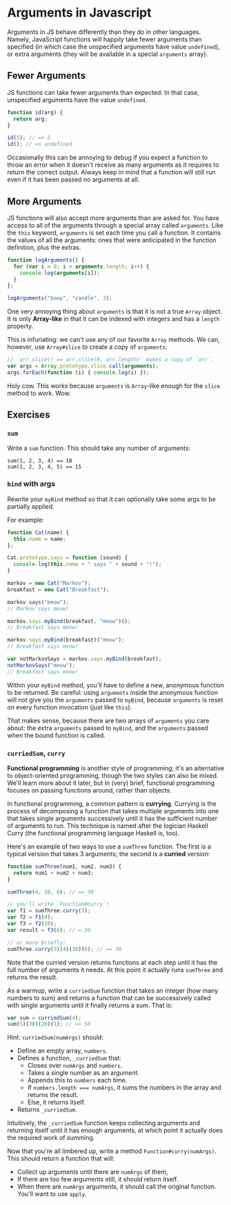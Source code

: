 # Arguments in Javascript

Arguments in JS behave differently than they do in other languages.
Namely, JavaScript functions will happily take fewer arguments than
specified (in which case the unspecified arguments have value
`undefined`), or extra arguments (they will be available in a special
`arguments` array).

## Fewer Arguments

JS functions can take fewer arguments than expected. In that
case, unspecified arguments have the value `undefined`.

```javascript
function id(arg) {
  return arg;
}

id(5); // => 5
id(); // => undefined
```

Occasionally this can be annoying to debug if you expect a function to
throw an error when it doesn't receive as many arguments as it
requires to return the correct output. Always keep in mind that a
function will still run even if it has been passed no arguments at
all.

## More Arguments

JS functions will also accept more arguments than are asked for. You
have access to all of the arguments through a special array called
`arguments`. Like the `this` keyword, `arguments` is set each time you
call a function. It contains the values of all the arguments: ones
that were anticipated in the function definition, plus the extras.

```javascript
function logArguments() {
  for (var i = 0; i < arguments.length; i++) {
    console.log(arguments[i]);
  }
};

logArguments("boop", "candle", 3);
```

One very annoying thing about `arguments` is that it is not a true
`Array` object. It is only **Array-like** in that it can be indexed
with integers and has a `length` property.

This is infuriating: we can't use any of our favorite
`Array` methods. We can, however, use `Array#slice` to create a copy
of `arguments`:

```javascript
// `arr.slice() == arr.slice(0, arr.length)` makes a copy of `arr`.
var args = Array.prototype.slice.call(arguments);
args.forEach(function (i) { console.log(i) });
```

Holy cow. This works because `arguments` is `Array`-like enough for
the `slice` method to work. Wow.

## Exercises

### `sum`

Write a `sum` function. This should take any number of arguments:

    sum(1, 2, 3, 4) == 10
    sum(1, 2, 3, 4, 5) == 15

### `bind` with args

Rewrite your `myBind` method so that it can optionally take some args
to be partially applied.

For example:

```javascript
function Cat(name) {
  this.name = name;
};

Cat.prototype.says = function (sound) {
  console.log(this.name + " says " + sound + "!");
}

markov = new Cat("Markov");
breakfast = new Cat("Breakfast");

markov.says("meow");
// Markov says meow!

markov.says.myBind(breakfast, "meow")();
// Breakfast says meow!

markov.says.myBind(breakfast)("meow");
// Breakfast says meow!

var notMarkovSays = markov.says.myBind(breakfast);
notMarkovSays("meow");
// Breakfast says meow!
```

Within your `myBind` method, you'll have to define a new, anonymous
function to be returned. Be careful: using `arguments` inside the
anonymous function will not give you the `arguments` passed to
`myBind`, because `arguments` is reset on every function invocation
(just like `this`).

That makes sense, because there are two arrays of `arguments` you care
about: the extra `arguments` passed to `myBind`, and the `arguments`
passed when the bound function is called.

### `curriedSum`, `curry`

**Functional programming** is another style of programming; it's an
alternative to object-oriented programming, though the two styles can
also be mixed. We'll learn more about it later, but in (very) brief,
functional programming focuses on passing functions around, rather
than objects.

In functional programming, a common pattern is **currying**. Currying
is the process of decomposing a function that takes multiple arguments
into one that takes single arguments successively until it has the
sufficient number of arguments to run. This technique is named after
the logician Haskell Curry (the functional programming language
Haskell is, too).

Here's an example of two ways to use a `sumThree` function. The first
is a typical version that takes 3 arguments; the second is a
**curried** version:

```javascript
function sumThree(num1, num2, num3) {
  return num1 + num2 + num3;
}

sumThree(4, 20, 6); // == 30

// you'll write `Function#curry`!
var f1 = sumThree.curry(3);
var f2 = f1(4);
var f3 = f2(20);
var result = f3(6); // = 30

// or more briefly:
sumThree.curry(3)(4)(20)(6); // == 30
```

Note that the curried version returns functions at each step until it
has the full number of arguments it needs. At this point it actually
runs `sumThree` and returns the result.

As a warmup, write a `curriedSum` function that takes an integer (how
many numbers to sum) and returns a function that can be successively
called with single arguments until it finally returns a sum. That is:

```javascript
var sum = curriedSum(4);
sum(5)(30)(20)(1); // => 56
```

Hint: `curriedSum(numArgs)` should:

* Define an empty array, `numbers`.
* Defines a function, `_curriedSum` that:
    * Closes over `numArgs` and `numbers`.
    * Takes a single number as an argument.
    * Appends this to `numbers` each time.
    * If `numbers.length === numArgs`, it sums the numbers in the array
      and returns the result.
    * Else, it returns itself.
* Returns `_curriedSum`.

Intuitively, the `_curriedSum` function keeps collecting arguments and
returning itself until it has enough arguments, at which point it
actually does the required work of summing.

Now that you're all limbered up, write a method
`Function#curry(numArgs)`. This should return a function that will:

* Collect up arguments until there are `numArgs` of them,
* If there are too few arguments still, it should return itself.
* When there are `numArgs` arguments, it should call the original
  function. You'll want to use `apply`.
